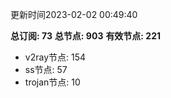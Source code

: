 更新时间2023-02-02 00:49:40

**总订阅: 73**
**总节点: 903**
**有效节点: 221**
- v2ray节点: 154
- ss节点: 57
- trojan节点: 10
